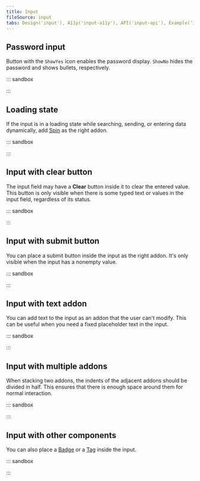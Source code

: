 ```yaml
---
title: Input
fileSource: input
tabs: Design('input'), A11y('input-a11y'), API('input-api'), Example('input-code'), Changelog('input-changelog')
---
```


## Password input

Button with the `ShowYes` icon enables the password display. `ShowNo` hides the password and shows bullets, respectively.

::: sandbox

<script lang="tsx">
  export Demo from 'stories/components/input/docs/examples/password_input.tsx';
</script>

:::

## Loading state

If the input is in a loading state while searching, sending, or entering data dynamically, add [Spin](/components/spin/spin) as the right addon.

<!-- During this time, the input may also be `disabled`. -->

::: sandbox

<script lang="tsx">
  export Demo from 'stories/components/input/docs/examples/loading_state_in_the_input.tsx';
</script>

:::

## Input with clear button

The input field may have a **Clear** button inside it to clear the entered value. This button is only visible when there is some typed text or values in the input field, regardless of its status.

::: sandbox

<script lang="tsx">
  export Demo from 'stories/components/input/docs/examples/input_with_the_clearing_ability.tsx';
</script>

:::

## Input with submit button

You can place a submit button inside the input as the right addon. It's only visible when the input has a nonempty value.

::: sandbox

<script lang="tsx">
  export Demo from 'stories/components/input/docs/examples/input_with_a_submit_icon.tsx';
</script>

:::

## Input with text addon

You can add text to the input as an addon that the user can't modify. This can be useful when you need a fixed placeholder text in the input.

::: sandbox

<script lang="tsx">
  export Demo from 'stories/components/input/docs/examples/input_with_a_text_addon.tsx';
</script>

:::

## Input with multiple addons

When stacking two addons, the indents of the adjacent addons should be divided in half. This ensures that there is enough space around them for normal interaction.

::: sandbox

<script lang="tsx">
  export Demo from 'stories/components/input/docs/examples/input_with_multiple_addons.tsx';
</script>

:::

## Input with other components

You can also place a [Badge](/components/badge/badge) or a [Tag](/components/tag/tag) inside the input.

::: sandbox

<script lang="tsx">
  export Demo from 'stories/components/input/docs/examples/input_with_other_component_inside.tsx';
</script>

:::
